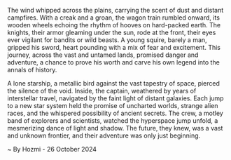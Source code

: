 
The wind whipped across the plains, carrying the scent of dust and distant campfires. With a creak and a groan, the wagon train rumbled onward, its wooden wheels echoing the rhythm of hooves on hard-packed earth.  The knights, their armor gleaming under the sun, rode at the front, their eyes ever vigilant for bandits or wild beasts.  A young squire, barely a man, gripped his sword, heart pounding with a mix of fear and excitement. This journey, across the vast and untamed lands, promised danger and adventure, a chance to prove his worth and carve his own legend into the annals of history.

A lone starship, a metallic bird against the vast tapestry of space, pierced the silence of the void. Inside, the captain, weathered by years of interstellar travel, navigated by the faint light of distant galaxies.  Each jump to a new star system held the promise of uncharted worlds, strange alien races, and the whispered possibility of ancient secrets.  The crew, a motley band of explorers and scientists, watched the hyperspace jump unfold, a mesmerizing dance of light and shadow.  The future, they knew, was a vast and unknown frontier, and their adventure was only just beginning. 

~ By Hozmi - 26 October 2024
